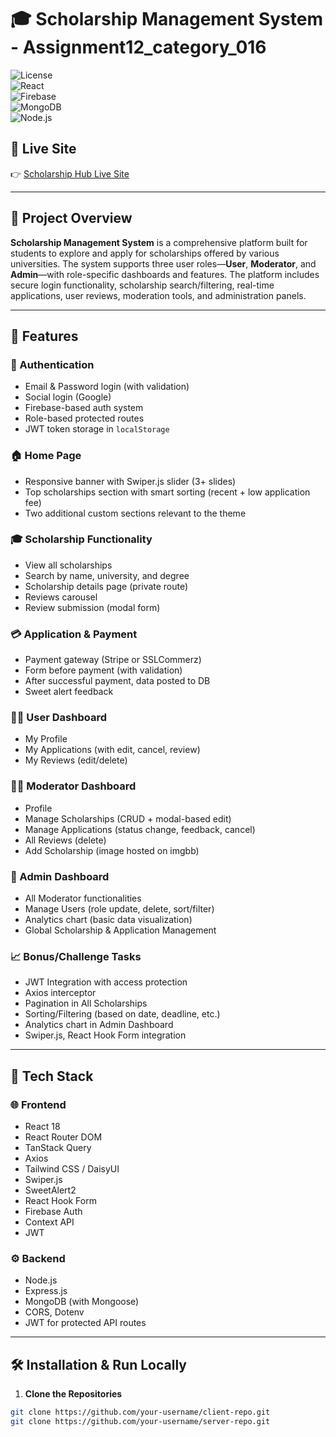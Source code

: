 # 🎓 Scholarship Management System - Assignment12_category_016

![License](https://img.shields.io/badge/license-MIT-green)  
![React](https://img.shields.io/badge/React-18.2.0-blue?logo=react)  
![Firebase](https://img.shields.io/badge/Firebase-9.6.1-yellow?logo=firebase)  
![MongoDB](https://img.shields.io/badge/MongoDB-6.x-green?logo=mongodb)  
![Node.js](https://img.shields.io/badge/Node.js-18.17.1-green?logo=node.js)

## 🔗 Live Site

👉 [Scholarship Hub Live Site](https://scholarship-hub-a7834.web.app/)

---

## 📘 Project Overview

**Scholarship Management System** is a comprehensive platform built for students to explore and apply for scholarships offered by various universities. The system supports three user roles—**User**, **Moderator**, and **Admin**—with role-specific dashboards and features. The platform includes secure login functionality, scholarship search/filtering, real-time applications, user reviews, moderation tools, and administration panels.

---

## 🚀 Features

### 🔐 Authentication
- Email & Password login (with validation)
- Social login (Google)
- Firebase-based auth system
- Role-based protected routes
- JWT token storage in `localStorage`

### 🏠 Home Page
- Responsive banner with Swiper.js slider (3+ slides)
- Top scholarships section with smart sorting (recent + low application fee)
- Two additional custom sections relevant to the theme

### 🎓 Scholarship Functionality
- View all scholarships
- Search by name, university, and degree
- Scholarship details page (private route)
- Reviews carousel
- Review submission (modal form)

### 💳 Application & Payment
- Payment gateway (Stripe or SSLCommerz)
- Form before payment (with validation)
- After successful payment, data posted to DB
- Sweet alert feedback

### 🧑‍💼 User Dashboard
- My Profile
- My Applications (with edit, cancel, review)
- My Reviews (edit/delete)

### 🧑‍⚖️ Moderator Dashboard
- Profile
- Manage Scholarships (CRUD + modal-based edit)
- Manage Applications (status change, feedback, cancel)
- All Reviews (delete)
- Add Scholarship (image hosted on imgbb)

### 👑 Admin Dashboard
- All Moderator functionalities
- Manage Users (role update, delete, sort/filter)
- Analytics chart (basic data visualization)
- Global Scholarship & Application Management

### 📈 Bonus/Challenge Tasks
- JWT Integration with access protection
- Axios interceptor
- Pagination in All Scholarships
- Sorting/Filtering (based on date, deadline, etc.)
- Analytics chart in Admin Dashboard
- Swiper.js, React Hook Form integration

---

## 📂 Tech Stack

### 🌐 Frontend
- React 18
- React Router DOM
- TanStack Query
- Axios
- Tailwind CSS / DaisyUI
- Swiper.js
- SweetAlert2
- React Hook Form
- Firebase Auth
- Context API
- JWT

### ⚙️ Backend
- Node.js
- Express.js
- MongoDB (with Mongoose)
- CORS, Dotenv
- JWT for protected API routes

---

## 🛠️ Installation & Run Locally

1. **Clone the Repositories**

```bash
git clone https://github.com/your-username/client-repo.git
git clone https://github.com/your-username/server-repo.git
